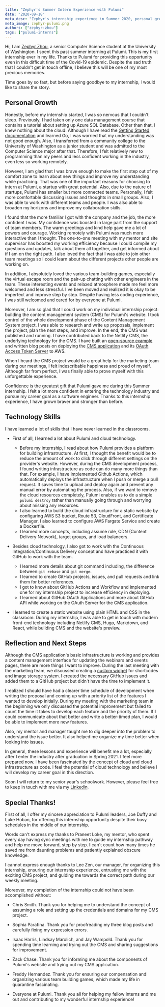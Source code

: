 ```yaml
---
title: "Zephyr's Summer Intern Experience with Pulumi"
date: "2020-09-18"
meta_desc: "Zephyr's internship experience in Summer 2020, personal growth, skills learned and reflection"
meta_image: zephyr-pulumi.png
authors: ["zephyr-zhou"]
tags: ["pulumi-interns"]
---
```


Hi, I am [Zephyr Zhou](https://www.linkedin.com/in/zephyr-zhou-a17741196/), a senior Computer Science student at the University of Washington. I spent this past summer interning at Pulumi. This is my first internship ever in my life. Thanks to Pulumi for providing this opportunity even in this difficult time of the Covid-19 epidemic. Despite the sad truth that I couldn't get in touch offline, I believe this will be one of my most precious memories.

Time goes by so fast, but before saying goodbye to my internship, I would like to share the story.

<!--more-->

## Personal Growth

Honestly, before my internship started, I was so nervous that I couldn't sleep. Previously, I had taken only one data management course that contains a tutorial about setting up Azure SQL Database. Other than that, I knew nothing about the cloud. Although I have read the [Getting Started documentation](https://www.pulumi.com/docs/get-started) and learned Go, I was worried that my understanding was not good enough. Also, I transferred from a community college to the University of Washington as a junior student and was admitted to the Computer Science major after that. Therefore, I felt relatively new to programming than my peers and less confident working in the industry, even less so working remotely.

However, I am glad that I was brave enough to make the first step out of my comfort zone to learn about new things and improve my understanding while practicing. That was one of the important reasons for choosing to intern at Pulumi, a startup with great potential. Also, due to the nature of startups, Pulumi has smaller but more connected teams. Personally, I felt more comfortable discussing issues and thoughts in small groups. Also, I was able to work with different teams and people. I was also able to broaden my horizons and improve my collaboration skills.

I found that the more familiar I got with the company and the job, the more confident I was. My confidence was boosted in large part from the support of team members. The warm greetings and kind help gave me a lot of powers and courage. Working remotely with Pulumi was much more interactive than I thought. The one-to-one meeting with my mentor and site supervisor has boosted my working efficiency because I could compile my questions and updates, talk about them all together, and get informed about if I am on the right path. I also loved the fact that I was able to join other team meetings so I could learn about the different projects other people are working on.

In addition, I absolutely loved the various team-building games, especially the virtual escape room and the pair-up chatting with other engineers in the team. These interesting events and relaxed atmosphere made me feel more welcomed and less stressful. I've been moved and realized it is okay to be imperfect and improve step by step. Despite having less coding experience, I was still welcomed and cared for by everyone at Pulumi.

Moreover, I am so glad that I could work on my individual internship project: building the content management system (CMS) for Pulumi's website. I took control of the whole development phase of the Content Management System project. I was able to research and write up proposals, implement the project, plan the next steps, and improve. In the end, the CMS was published and running. I have contributed back to the Netlify CMS, the underlying technology for the CMS. I have built an [open-source example](https://github.com/pulumi/examples/tree/master/aws-ts-netlify-cms-and-oauth) and written blog posts on deploying the [CMS application](/blog/deploying-netlify-cms-on-aws) and its [OAuth Access Token Server](/blog/deploying-the-infrastructure-of-oauth-server-for-cms-app) to AWS.

When I heard the CMS project would be a great help for the marketing team during our meetings, I felt indescribable happiness and proud of myself. Although far from perfect, I was finally able to prove myself with this unforgettable experience.

Confidence is the greatest gift that Pulumi gave me during this Summer internship. I felt a lot more confident in entering the technology industry and pursue my career goal as a software engineer. Thanks to this internship experience, I have grown braver and stronger than before.

## Technology Skills

I have learned a lot of skills that I have never learned in the classrooms.

- First of all, I learned a lot about Pulumi and cloud technology.
  - Before my internship, I read about how Pulumi provides a platform for building infrastructure. At first, I thought the benefit would be to reduce the amount of work to click through different settings on the provider's website. However, during the CMS development process, I found writing infrastructure as code can do many more things than that. For example, I have implemented Github Actions, which automatically deploys the infrastructure when I push or merge a pull request. It saves time to upload and deploy again and prevent any manual error by automating the process. Also, if we want to remove the cloud resources completely, Pulumi enables us to do a simple `pulumi destroy` rather than manually going through and worrying about missing any resources.
  - I also learned to build the cloud infrastructure for a static website by configuring AWS S3 bucket, Route 53, CloudFront, and Certificate Manager. I also learned to configure AWS Fargate Service and create a Dockerfile.
  - I learned more concepts, including assume role, CDN (Content Delivery Network), target groups, and load balancers.

- Besides cloud technology, I also got to work with the Continuous Integration/Continuous Delivery concept and have practiced it with GitHub to work with the team.
  - I learned more details about git command including, the difference between `git rebase` and `git merge`.
  - I learned to create GitHub projects, issues, and pull requests and link them for better references.
  - I got to know about GitHub Actions and Workflow and implemented one for my internship project to increase efficiency in deploying.
  - I learned about GitHub OAuth Applications and more about GitHub API while working on the OAuth Server for the CMS application.

- I learned to create a static website using plain HTML and CSS in the classroom. During my internship, I was able to get in touch with modern front-end technology including Netlify CMS, Hugo, Markdown, and React, while building CMS and the website's preview.

## Reflection and Next Steps

Although the CMS application's basic infrastructure is working and provides a content management interface for updating the webinars and events pages, there are more things I want to improve. During the last meeting with the marketing team, we discussed creating a [custom widget](https://www.netlifycms.org/docs/custom-widgets/#header) for shortcodes and image storage system. I created the necessary GitHub issues and added them to a GitHub project but didn't have the time to implement it.

I realized I should have had a clearer time schedule of development when writing the proposal and coming up with a priority list of the features I wanted to develop initially. During my meeting with the marketing team in the beginning we only discussed the potential improvement but failed to count the time it takes to develop each feature and the priority of them. If I could communicate about that better and write a better-timed plan, I would be able to implement more new features.

Also, my mentor and manager taught me to dig deeper into the problem to understand the issue better. It also helped me organize my time better when looking into issues.

In general, these lessons and experience will benefit me a lot, especially after I enter the industry after graduation in Spring 2021. I feel more prepared now. I have been fascinated by the concept of cloud and cloud infrastructure as code. I feel the potential of cloud technology and believe I will develop my career goal in this direction.

Soon I will return to my senior year's schoolwork. However, please feel free to keep in touch with me via my [Linkedin](https://www.linkedin.com/in/zephyr-zhou-a17741196/).

## Special Thanks!

First of all, I offer my sincere appreciation to Pulumi leaders, Joe Duffy and Luke Hoban, for offering this internship opportunity despite their busy schedules in the middle of our internship.

Words can't express my thanks to Praneet Loke, my mentor, who spent every day having sync meetings with me to guide my internship pathway and help me move forward, step by step. I can't count how many times he saved me from daunting problems and patiently explained obscure knowledge.

I cannot express enough thanks to Lee Zen, our manager, for organizing this internship, ensuring our internship experience, entrusting me with the exciting CMS project, and guiding me towards the correct path during our weekly meeting.

Moreover, my completion of the internship could not have been accomplished without:

- Chris Smith. Thank you for helping me to understand the concept of assuming a role and setting up the credentials and domains for my CMS project.

- Sophia Parafina. Thank you for proofreading my three blog posts and carefully fixing my expression errors.

- Isaac Harris, Lindsay Marolich, and Jay Wampold. Thank you for spending time learning and trying out the CMS and sharing suggestions for improvement.

- Zack Chase. Thank you for informing me about the components of Pulumi's website and trying out my CMS application.

- Freddy Hernandez. Thank you for ensuring our compensation and organizing various team building games, which made my life in quarantine fascinating.

- Everyone at Pulumi. Thank you all for helping my fellow interns and me out and contributing to my wonderful internship experience!
